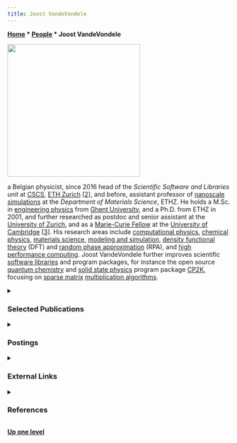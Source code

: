 ```yaml
---
title: Joost VandeVondele
---
```

**[Home](Home "Home") \* [People](People "People") \* Joost VandeVondele**



<img src="https://adac11.cscs.ch/wp-content/uploads/2021/11/Joost-VandeVondele-scaled.jpg" width="300">

a Belgian physicist, since 2016 head of the *Scientific Software and Libraries unit* at [CSCS](https://en.wikipedia.org/wiki/Swiss_National_Supercomputing_Centre), [ETH Zurich](ETH_Zurich "ETH Zurich") <a id="cite-note-2" href="#cite-ref-2">[2]</a>, 
and before, assistant professor of [nanoscale simulations](https://en.wikipedia.org/wiki/Nanotechnology) at the *Department of Materials Science*, ETHZ.
He holds a M.Sc. in [engineering physics](https://en.wikipedia.org/wiki/Engineering_physics) from [Ghent University](https://en.wikipedia.org/wiki/Ghent_University),
and a Ph.D. from ETHZ in 2001, and further researched as postdoc and senior assistant at the [University of Zurich](https://en.wikipedia.org/wiki/University_of_Zurich), 
and as a [Marie-​Curie Fellow](https://en.wikipedia.org/wiki/Marie_Sk%C5%82odowska-Curie_Actions) at the [University of Cambridge](https://en.wikipedia.org/wiki/University_of_Cambridge) <a id="cite-note-3" href="#cite-ref-3">[3]</a>.
His research areas include [computational physics](https://en.wikipedia.org/wiki/Computational_physics), 
[chemical physics](https://en.wikipedia.org/wiki/Chemical_physics), [materials science](https://en.wikipedia.org/wiki/Materials_science), 
[modeling and simulation](https://en.wikipedia.org/wiki/Modeling_and_simulation), 
[density functional theory](https://en.wikipedia.org/wiki/Density_functional_theory) (DFT) and [random phase approximation](https://en.wikipedia.org/wiki/Random_phase_approximation) (RPA), 
and [high performance computing](https://en.wikipedia.org/wiki/Supercomputer). Joost VandeVondele further improves scientific [software libraries](https://en.wikipedia.org/wiki/Library_(computing)) and program packages, 
for instance the open source [quantum chemistry](https://en.wikipedia.org/wiki/Quantum_chemistry) and [solid state physics](https://en.wikipedia.org/wiki/Solid-state_physics) program package [CP2K](https://en.wikipedia.org/wiki/CP2K),
focusing on [sparse matrix](https://en.wikipedia.org/wiki/Sparse_matrix) [multiplication algorithms](https://en.wikipedia.org/wiki/Matrix_multiplication_algorithm).



<details>
<summary><h3>Selected Publications</h3></summary>

<a id="cite-note-8" href="#cite-ref-8">[8]</a> <a id="cite-note-9" href="#cite-ref-9">[9]</a>



#### 2000 ...


* Joost VandeVondele (**2001**). *[Extending length and time scales of ab initio molecular dynamics simulations](https://www.research-collection.ethz.ch/handle/20.500.11850/145496)*. Ph.D. thesis, [ETH Zurich](ETH_Zurich "ETH Zurich")
* Joost VandeVondele, [Jürg Hutter](https://scholar.google.ch/citations?user=ajbBWN0AAAAJ&hl=en) (**2003**). *[An efficient orbital transformation method for electronic structure calculations](https://aip.scitation.org/doi/10.1063/1.1543154)*. [The Journal of Chemical Physics](https://en.wikipedia.org/wiki/The_Journal_of_Chemical_Physics), Vol. 118, No. 10
* Joost VandeVondele, [Matthias Krack](https://dblp.org/pers/hd/k/Krack:Matthias), [Fawzi Mohamed](https://dblp.org/pers/hd/m/Mohamed:Fawzi), [Michele Parrinello](https://dblp.org/pers/hd/p/Parrinello:Michele), [Thomas Chassaing](https://dblp.org/pers/hd/c/Chassaing:Thomas), [Jürg Hutter](https://scholar.google.ch/citations?user=ajbBWN0AAAAJ&hl=en) (**2005**). *[QUICKSTEP: Fast and accurate density functional calculations using a mixed Gaussian and plane waves approach](https://www.zora.uzh.ch/id/eprint/3175/)*. [Computer Physics Communications](https://en.wikipedia.org/wiki/Computer_Physics_Communications), Vol. 167, No. 2
* Joost VandeVondele (**2009**). *CP2K: parallel algorithms*. [slides as pdf](https://www.cscs.ch/fileadmin/user_upload/contents_publications/tutorials/crayXT5code_porting/CPW09_CP2K_parallel.pdf)


#### 2010 ...


* [Manuel Guidon](https://github.com/mguidon), [Jürg Hutter](https://scholar.google.ch/citations?user=ajbBWN0AAAAJ&hl=en), Joost VandeVondele (**2010**). *[Auxiliary Density Matrix Methods for Hartree−Fock Exchange Calculations](https://pubs.acs.org/doi/10.1021/ct1002225)*. [Journal of Chemical Theory and Computation](https://en.wikipedia.org/wiki/Journal_of_Chemical_Theory_and_Computation), Vol. 6, No. 8
* Joost VandeVondele (**2014**). *CP2K: summary and new developments*. [ETH Zurich](ETH_Zurich "ETH Zurich"), [slides as pdf](https://www.cp2k.org/_media/events:2014_user_meeting:cp2k-uk-2014-vandevondele.pdf)
* [Clelia Spreafico](http://www.nanosim.ethz.ch/people/phds/cspreafico.html), Joost VandeVondele (**2014**). *[The nature of excess electrons in anatase and rutile from hybrid DFT and RPA](https://pubs.rsc.org/en/content/articlelanding/2014/cp/c4cp03981e/unauth#!divAbstract)*. [Physical Chemistry Chemical Physics](https://en.wikipedia.org/wiki/Physical_Chemistry_Chemical_Physics), Vol. 16, No. 47 <a id="cite-note-10" href="#cite-ref-10">[10]</a> <a id="cite-note-11" href="#cite-ref-11">[11]</a>
* [Urban Borštnik](https://dblp.org/pers/hd/b/Borstnik:Urban), Joost VandeVondele, [Valéry Weber](https://dblp.org/pers/hd/w/Weber:Val=eacute=ry), [Jürg Hutter](https://scholar.google.ch/citations?user=ajbBWN0AAAAJ&hl=en) (**2014**). *[Sparse matrix multiplication: The distributed block-compressed sparse row library](https://www.semanticscholar.org/paper/Sparse-matrix-multiplication%3A-The-distributed-row-Borstnik-VandeVondele/84a6cb632ceb27e69e537e7691006d7e71e07dcc)*. [Parallel Computing](https://www.journals.elsevier.com/parallel-computing), Vol. 40, Nos. 5-6
* [Ole Schütt](https://dblp.org/pers/hd/s/Sch=uuml=tt:Ole), [Peter Messmer](https://developer.nvidia.com/blog/author/peter-messmer/), [Jürg Hutter](https://scholar.google.ch/citations?user=ajbBWN0AAAAJ&hl=en), Joost VandeVondele (**2016**). *[GPU Accelerated Sparse Matrix–Matrix Multiplication for Linear Scaling Density Functional Theory](https://onlinelibrary.wiley.com/doi/10.1002/9781118670712.ch8)*. [pdf](https://www.cp2k.org/_media/gpu_book_chapter_submitted.pdf)


 Chapter 8 in [Ross C. Walker](https://scholar.google.com/citations?user=AV307ZUAAAAJ&hl=en), [Andreas W. Götz](https://scholar.google.com/citations?user=PJusscIAAAAJ&hl=en) (**2016**). *[Electronic Structure Calculations on Graphics Processing Units: From Quantum Chemistry to Condensed Matter Physics](https://onlinelibrary.wiley.com/doi/book/10.1002/9781118670712)*. [John Wiley & Sons](https://en.wikipedia.org/wiki/Wiley_(publisher))
* [Alfio Lazzaro](https://scholar.google.com/citations?user=lCm6xTYAAAAJ&hl=en), Joost VandeVondele, [Jürg Hutter](https://scholar.google.ch/citations?user=ajbBWN0AAAAJ&hl=en), [Ole Schütt](https://dblp.org/pers/hd/s/Sch=uuml=tt:Ole) (**2017**). *Increasing the Efficiency of Sparse Matrix-Matrix Multiplication with a 2.5D Algorithm and One-Sided MPI*. [arXiv:1705.10218](https://arxiv.org/abs/1705.10218)
* [Grzegorz Kwasniewski](https://scholar.google.com/citations?user=PyY2WfkAAAAJ&hl=en), [Marko Kabić](https://github.com/kabicm), [Maciej Besta](https://scholar.google.com/citations?user=l3ZOsHkAAAAJ&hl=en), Joost VandeVondele, [Raffaele Solcà](https://dblp.org/pers/s/Solc=agrave=:Raffaele.html), [Torsten Hoefler](https://scholar.google.com/citations?user=DdBvcBEAAAAJ&hl=en) (**2019**). *Red-blue pebbling revisited: near optimal parallel matrix-matrix multiplication*. [arXiv:1908.09606](https://arxiv.org/abs/1908.09606)


#### 2020 ...


* [Patrick Zulian](https://scholar.google.ch/citations?user=iHrGaOoAAAAJ&hl=en), [Alena Kopaničáková](https://scholar.google.ch/citations?user=OQqwN7wAAAAJ&hl=en), [Maria Giuseppina Chiara Nestola](https://scholar.google.it/citations?user=QytVesoAAAAJ&hl=en), [Andreas Fink](https://dblp.org/pers/hd/f/Fink:Andreas), [Nur Aiman Fadel](https://scholar.google.com/citations?user=Y0iHyVAAAAAJ&hl=en), Joost VandeVondele, [Rolf Krause](https://scholar.google.com/citations?user=aXLCx4wAAAAJ&hl=en) (**2020**). *Large scale simulation of pressure induced phase-field fracture propagation using Utopia*. [arXiv:2007.12908](https://arxiv.org/abs/2007.12908)
* [Thomas D. Kühne](https://scholar.google.com/citations?user=raXD8AIAAAAJ&hl=en), [Marcella Iannuzzi](https://scholar.google.ch/citations?user=u2IDYtAAAAAJ&hl=en), [Mauro Del Ben](https://scholar.google.com/citations?user=yvISvw0AAAAJ&hl=en), [Vladimir Rybkin](https://scholar.google.com/citations?user=xlqjUrkAAAAJ&hl=en), [Patrick Seewald](https://github.com/pseewald), [Frederick Stein](https://ch.linkedin.com/in/frederick-stein-70024270), [Teodoro Laino](https://scholar.google.com/citations?user=nPyoirQAAAAJ&hl=en), [Rustam Z. Khaliullin](https://scholar.google.ca/citations?user=ACBP2PYAAAAJ&hl=en), [Ole Schütt](https://dblp.org/pers/hd/s/Sch=uuml=tt:Ole), [Florian Schiffmann](https://scholar.google.ch/citations?user=KiEOzH8AAAAJ&hl=en), [Dorothea Golze](https://scholar.google.de/citations?user=1Z2pVc8AAAAJ&hl=en), [Jan Wilhelm](http://www.physik.uni-regensburg.de/forschung/evers/personal_pages/wilhelm.phtml), [Sergey Chulkov](https://github.com/schulkov), [Mohammad Hossein Bani-Hashemian](https://scholar.google.com/citations?user=4vMKvn0AAAAJ&hl=en), [Valéry Weber](https://dblp.org/pers/hd/w/Weber:Val=eacute=ry), [Urban Borštnik](https://dblp.org/pers/hd/b/Borstnik:Urban), [Mathieu Taillefumier](https://scholar.google.com/citations?user=Fj1k3dEAAAAJ&hl=en), [Alice Shoshana Jakobovits](https://scholar.google.com/citations?user=X2tFbNUAAAAJ&hl=en), [Alfio Lazzaro](https://scholar.google.com/citations?user=lCm6xTYAAAAJ&hl=en), [Hans Pabst](https://dblp.uni-trier.de/pers/hd/p/Pabst:Hans), [Tiziano Müller](https://github.com/dev-zero), [Robert Schade](https://dblp.uni-trier.de/pers/hd/s/Schade:Robert), [Manuel Guidon](https://github.com/mguidon), [Samuel Andermatt](https://scholar.google.ch/citations?user=pbuYMnMAAAAJ&hl=en), [Nico Holmberg](https://scholar.google.com/citations?user=fZ7iHAIAAAAJ&hl=en), [Gregory Schenter](https://scholar.google.com/citations?user=7v_JdcwAAAAJ&hl=en), Anna Hehn, [Augustin Bussy](https://github.com/abussy), [Fabian Belleflamme](https://ch.linkedin.com/in/fabian-belleflamme-8a2471a7), [Gloria Tabacchi](https://scholar.google.com/citations?user=7hgbT-wAAAAJ&hl=en), [Andreas Glöß](https://scholar.google.com/citations?user=7UTf24kAAAAJ&hl=en), [Michael Lass](https://scholar.google.de/citations?user=ELJh8_gAAAAJ&hl=en), [Iain Bethune](https://scholar.google.com/citations?user=noV1Tf0AAAAJ&hl=en), [Christopher J. Mundy](https://scholar.google.com/citations?user=-MpNANoAAAAJ&hl=en), [Christian Plessl](https://scholar.google.com/citations?user=hP5-OnsAAAAJ&hl=en), [Matt Watkins](https://mattatlincoln.github.io/), Joost VandeVondele, [Matthias Krack](https://dblp.org/pers/hd/k/Krack:Matthias), [Jürg Hutter](https://scholar.google.ch/citations?user=ajbBWN0AAAAJ&hl=en) (**2020**). *[CP2K: An electronic structure and molecular dynamics software package - Quickstep: Efficient and accurate electronic structure calculations](https://aip.scitation.org/doi/10.1063/5.0007045)*. [arXiv:2003.03868](https://arxiv.org/abs/2003.03868), [The Journal of Chemical Physics](https://en.wikipedia.org/wiki/The_Journal_of_Chemical_Physics), Vol. 152, No, 19
</details>

<details>
<summary><h3>Postings</h3></summary>


#### 2019


* [mg vs eg eval](https://groups.google.com/d/msg/fishcooking/znU1a7aZ2XI/yJDFtOQnAwAJ) by Joost VandeVondele, [FishCooking](Computer_Chess_Forums "Computer Chess Forums"), October 06, 2019 » [Middlegame](Middlegame "Middlegame"), [Endgame](Endgame "Endgame"), [Tapered Eval](Tapered_Eval "Tapered Eval")
* [Re: Stockfish contempt testing](https://groups.google.com/d/msg/fishcooking/liMe2Ho53j8/MXPfgmLtAgAJ) by Joost VandeVondele, [FishCooking](Computer_Chess_Forums "Computer Chess Forums"), October 29, 2019 » [Contempt](Contempt_Factor "Contempt Factor")


#### 2020 ...


* [The Maintainers They Are a-Changin'](https://groups.google.com/d/msg/fishcooking/nG6aqewRuSM/C5hn5hD3EwAJ) by [Stephane Nicolet](Stephane_Nicolet "Stephane Nicolet"), [FishCooking](Computer_Chess_Forums "Computer Chess Forums"), January 23, 2020
* [stockfish COVID-19 strategy](https://groups.google.com/d/msg/fishcooking/ZEaagbuQAoI/DDyqx7a8AgAJ) by Joost VandeVondele, [FishCooking](Computer_Chess_Forums "Computer Chess Forums"), March 15, 2020 <a id="cite-note-12" href="#cite-ref-12">[12]</a>
* [NNUE merge · Issue #2823 · official-stockfish/Stockfish · GitHub](https://github.com/official-stockfish/Stockfish/issues/2823) by Joost VandeVondele, July 25, 2020
* [[NNUE] Worker update on fishtest](https://groups.google.com/d/msg/fishcooking/6OI3AejYvpQ/dNmluMLBAgAJ) by Joost VandeVondele, [FishCooking](Computer_Chess_Forums "Computer Chess Forums"), August 03, 2020
* [NNUE evaluation merged in master](https://groups.google.com/d/msg/fishcooking/Kzw1W_Yr1d8/YNEmCqIyBAAJ) by Joost VandeVondele, [FishCooking](Computer_Chess_Forums "Computer Chess Forums"), August 06, 2020
* [Stockfish 12](https://groups.google.com/d/msg/fishcooking/TJHsiI61yQ4/liQoZ-AzAgAJ) by Joost VandeVondele, [FishCooking](Computer_Chess_Forums "Computer Chess Forums"), September 02, 2020
</details>

<details>
<summary><h3>External Links</h3></summary>

* [VandeVondele, Joost, Dr. | ETH Zurich](https://itp.phys.ethz.ch/people/person-detail.html?persid=90106)
* [Joost VandeVondele‬ - ‪Google Scholar‬](https://scholar.google.ch/citations?user=o0pfmnIAAAAJ&hl=en)
* [vondele (Joost VandeVondele) · GitHub](https://github.com/vondele)
* Joost VandeVondele - [Sparse matrix matrix multiplication for linear scaling DFT](https://www.hpc-ch.org/41st-speedup-workshop-joost-van-de-vondele/), [YouTube](https://en.wikipedia.org/wiki/YouTube) Video


 [41th SPEEDUP Workshop on High-Performance Computing](https://www.hpc-ch.org/tag/speedup/), September 7, 2012, [ETH Zurich](ETH_Zurich "ETH Zurich")
</details>

<details>
<summary>

### References
</summary>

1. <a id="cite-ref-1" href="#cite-note-1">↑</a> [VandeVondele, Joost, Dr. | ETH Zurich](https://itp.phys.ethz.ch/people/person-detail.html?persid=90106)
2. <a id="cite-ref-2" href="#cite-note-2">↑</a>  [Joost VandeVondele‬ - ‪Google Scholar‬](https://scholar.google.ch/citations?user=o0pfmnIAAAAJ&hl=en)
3. <a id="cite-ref-3" href="#cite-note-3">↑</a> [VandeVondele, Joost, Dr. | ETH Zurich](https://itp.phys.ethz.ch/people/person-detail.html?persid=90106)
4. <a id="cite-ref-4" href="#cite-note-4">↑</a> [Re: SF misevaluating pawn endings](http://www.talkchess.com/forum3/viewtopic.php?f=2&t=62369&start=15) by [Eelco de Groot](index.php?title=Eelco_de_Groot&action=edit&redlink=1 "Eelco de Groot (page does not exist)"), [CCC](CCC "CCC"), December 07, 2016
5. <a id="cite-ref-5" href="#cite-note-5">↑</a> [The Maintainers They Are a-Changin'](https://groups.google.com/d/msg/fishcooking/nG6aqewRuSM/C5hn5hD3EwAJ) by [Stephane Nicolet](Stephane_Nicolet "Stephane Nicolet"), [FishCooking](Computer_Chess_Forums "Computer Chess Forums"), January 23, 2020
6. <a id="cite-ref-6" href="#cite-note-6">↑</a> [NNUE merge · Issue #2823 · official-stockfish/Stockfish · GitHub](https://github.com/official-stockfish/Stockfish/issues/2823) by Joost VandeVondele, July 25, 2020
7. <a id="cite-ref-7" href="#cite-note-7">↑</a> [NNUE evaluation merged in master](https://groups.google.com/d/msg/fishcooking/Kzw1W_Yr1d8/YNEmCqIyBAAJ) by Joost VandeVondele, [FishCooking](Computer_Chess_Forums "Computer Chess Forums"), August 06, 2020
8. <a id="cite-ref-8" href="#cite-note-8">↑</a> [dblp: Joost VandeVondele](https://dblp.org/pers/v/VandeVondele:Joost.html)
9. <a id="cite-ref-9" href="#cite-note-9">↑</a> [Joost VandeVondele‬ - ‪Google Scholar‬](https://scholar.google.ch/citations?user=o0pfmnIAAAAJ&hl=en)
10. <a id="cite-ref-10" href="#cite-note-10">↑</a> [Density functional theory from Wikipedia](https://en.wikipedia.org/wiki/Density_functional_theory)
11. <a id="cite-ref-11" href="#cite-note-11">↑</a> [Random phase approximation from Wikipedia](https://en.wikipedia.org/wiki/Random_phase_approximation)
12. <a id="cite-ref-12" href="#cite-note-12">↑</a> [Coronavirus disease 2019 from Wikipedia](https://en.wikipedia.org/wiki/Coronavirus_disease_2019)
</details>

**[Up one level](People "People")**







 
